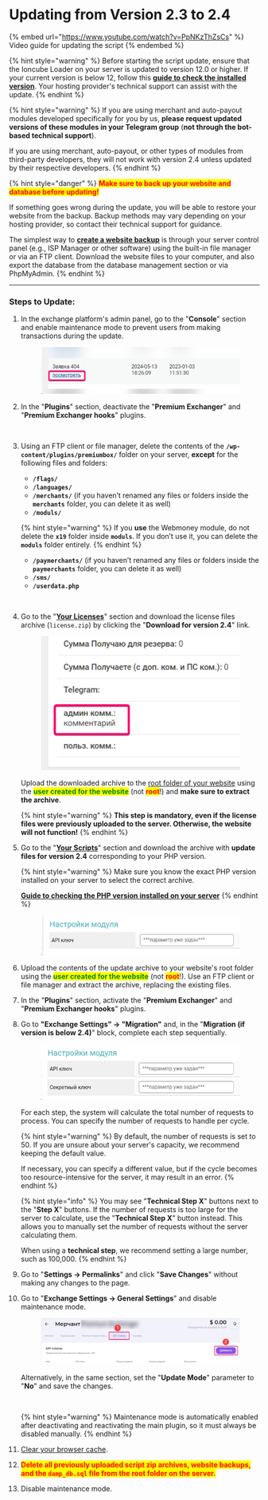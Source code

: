 # Updating from Version 2.3 to 2.4

{% embed url="https://www.youtube.com/watch?v=PpNKzThZsCs" %}
Video guide for updating the script
{% endembed %}

{% hint style="warning" %}
Before starting the script update, ensure that the Ioncube Loader on your server is updated to version 12.0 or higher. If your current version is below 12, follow this [**guide to check the installed version**](https://premium.gitbook.io/main/osnovnye-nastroiki/faq/kak-obnovit-ioncube-loader). Your hosting provider's technical support can assist with the update.
{% endhint %}

{% hint style="warning" %}
If you are using merchant and auto-payout modules developed specifically for you by us, **please request updated versions of these modules in your Telegram group** (**not through the bot-based technical support**).

If you are using merchant, auto-payout, or other types of modules from third-party developers, they will not work with version 2.4 unless updated by their respective developers.
{% endhint %}

{% hint style="danger" %}
<mark style="color:red;">**Make sure to back up your website and database before updating!**</mark>

If something goes wrong during the update, you will be able to restore your website from the backup. Backup methods may vary depending on your hosting provider, so contact their technical support for guidance.

The simplest way to [**create a website backup**](https://premium.gitbook.io/main/osnovnye-nastroiki/faq/kak-sdelat-bekap-saita) is through your server control panel (e.g., ISP Manager or other software) using the built-in file manager or via an FTP client. Download the website files to your computer, and also export the database from the database management section or via PhpMyAdmin.
{% endhint %}

---

### Steps to Update:

1. In the exchange platform's admin panel, go to the "**Console**" section and enable maintenance mode to prevent users from making transactions during the update.

    <figure><img src="../../.gitbook/assets/image (1724).png" alt=""><figcaption></figcaption></figure>

2. In the "**Plugins**" section, deactivate the "**Premium Exchanger**" and "**Premium Exchanger hooks**" plugins.

    <figure><img src="https://premium.gitbook.io/~gitbook/image?url=https%3A%2F%2F2574066779-files.gitbook.io%2F%7E%2Ffiles%2Fv0%2Fb%2Fgitbook-x-prod.appspot.com%2Fo%2Fspaces%252Fm9kqZXsNykrN6VyxxXBO%252Fuploads%252FkanwK9s5DFo0cPzJd5Qn%252Fimage.png%3Falt%3Dmedia%26token%3D20ad3b3d-d619-4685-9146-08966a0d94f0&#x26;width=768&#x26;dpr=4&#x26;quality=100&#x26;sign=3b6bd9f3590a5f0a5aaa0d90711dfee97002c88ddb0f638e89ec840df877542a" alt=""><figcaption></figcaption></figure>

3. Using an FTP client or file manager, delete the contents of the **`/wp-content/plugins/premiumbox/`** folder on your server, **except** for the following files and folders:

   - **`/flags/`**
   - **`/languages/`**
   - **`/merchants/`** (if you haven’t renamed any files or folders inside the **`merchants`** folder, you can delete it as well)
   - **`/moduls/`**

   {% hint style="warning" %}
   If you **use** the Webmoney module, do not delete the **`x19`** folder inside **`moduls`**. If you don’t use it, you can delete the **`moduls`** folder entirely.
   {% endhint %}

   - **`/paymerchants/`** (if you haven’t renamed any files or folders inside the **`paymerchants`** folder, you can delete it as well)
   - **`/sms/`**
   - **`/userdata.php`**

   <figure><img src="https://premium.gitbook.io/~gitbook/image?url=https%3A%2F%2F2574066779-files.gitbook.io%2F%7E%2Ffiles%2Fv0%2Fb%2Fgitbook-x-prod.appspot.com%2Fo%2Fspaces%252Fm9kqZXsNykrN6VyxxXBO%252Fuploads%252FZnqfDaglTQ0LigKamF9G%252Fimage.png%3Falt%3Dmedia%26token%3D1bd35a48-772d-4170-a33e-9a3eadb3a014&#x26;width=768&#x26;dpr=4&#x26;quality=100&#x26;sign=41f54ff04d225224f01677ab6ed6cb37b5453bb1b682544b766d2ce8b248a73f" alt=""><figcaption></figcaption></figure>

4. Go to the "[**Your Licenses**](https://premiumexchanger.com/ulicense/)" section and download the license files archive (`license.zip`) by clicking the "**Download for version 2.4**" link.

   <figure><img src="../../.gitbook/assets/image (1726).png" alt="" width="491"><figcaption></figcaption></figure>

   Upload the downloaded archive to the [root folder of your website](https://premium.gitbook.io/main/osnovnye-nastroiki/faq/kak-naiti-kornevuyu-papku-saita-na-servere) using the <mark style="color:green;">**user created for the website**</mark> (not <mark style="color:red;">**root**</mark>!) and **make sure to extract the archive**.

   {% hint style="warning" %}
   **This step is mandatory, even if the license files were previously uploaded to the server. Otherwise, the website will not function!**
   {% endhint %}

5. Go to the "[**Your Scripts**](https://premiumexchanger.com/uscripts/)" section and download the archive with **update files for version 2.4** corresponding to your PHP version.

   {% hint style="warning" %}
   Make sure you know the exact PHP version installed on your server to select the correct archive.

   [**Guide to checking the PHP version installed on your server**](https://premium.gitbook.io/main/osnovnye-nastroiki/faq/kak-proverit-versiyu-php-ustanovlennuyu-na-servere)
   {% endhint %}

   <figure><img src="../../.gitbook/assets/image (431).png" alt="" width="563"><figcaption></figcaption></figure>

6. Upload the contents of the update archive to your website's root folder using the <mark style="color:green;">**user created for the website**</mark> (not <mark style="color:red;">**root**</mark>!). Use an FTP client or file manager and extract the archive, replacing the existing files.

7. In the "**Plugins**" section, activate the "**Premium Exchanger**" and "**Premium Exchanger hooks**" plugins.

8. Go to **"Exchange Settings" → "Migration"** and, in the "**Migration (if version is below 2.4)**" block, complete each step sequentially.

   <figure><img src="../../.gitbook/assets/image (432).png" alt=""><figcaption></figcaption></figure>

   For each step, the system will calculate the total number of requests to process. You can specify the number of requests to handle per cycle.

   {% hint style="warning" %}
   By default, the number of requests is set to 50. If you are unsure about your server's capacity, we recommend keeping the default value.

   If necessary, you can specify a different value, but if the cycle becomes too resource-intensive for the server, it may result in an error.
   {% endhint %}

   {% hint style="info" %}
   You may see "**Technical Step X**" buttons next to the "**Step X**" buttons. If the number of requests is too large for the server to calculate, use the "**Technical Step X**" button instead. This allows you to manually set the number of requests without the server calculating them.

   When using a **technical step**, we recommend setting a large number, such as 100,000.
   {% endhint %}

9. Go to "**Settings → Permalinks**" and click "**Save Changes**" without making any changes to the page.

10. Go to "**Exchange Settings → General Settings**" and disable maintenance mode.

    <figure><img src="../../.gitbook/assets/image (430).png" alt=""><figcaption></figcaption></figure>

    Alternatively, in the same section, set the "**Update Mode**" parameter to "**No**" and save the changes.

    <figure><img src="https://premium.gitbook.io/~gitbook/image?url=https%3A%2F%2F2574066779-files.gitbook.io%2F%7E%2Ffiles%2Fv0%2Fb%2Fgitbook-x-prod.appspot.com%2Fo%2Fspaces%252Fm9kqZXsNykrN6VyxxXBO%252Fuploads%252FD5YdRKPsWXynjlHPwdlM%252Fimage.png%3Falt%3Dmedia%26token%3D4bd5505a-e775-4478-b296-7d2bc5674825&#x26;width=768&#x26;dpr=4&#x26;quality=100&#x26;sign=18e1d61f8a35ed927e0d7be63e76703a80a07fda96c68b7bfa5405c5caf7da73" alt=""><figcaption></figcaption></figure>

    {% hint style="warning" %}
    Maintenance mode is automatically enabled after deactivating and reactivating the main plugin, so it must always be disabled manually.
    {% endhint %}

11. [Clear your browser cache](https://www.unisender.com/ru/blog/kak-ochistit-kehsh-v-brauzerah/).

12. <mark style="color:red;">**Delete all previously uploaded script zip archives, website backups, and the `damp_db.sql` file from the root folder on the server.**</mark>

13. Disable maintenance mode.
